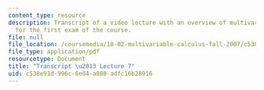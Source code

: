 ```yaml
---
content_type: resource
description: Transcript of a video lecture with an overview of multivariate calculus
  for the first exam of the course.
file: null
file_location: /coursemedia/18-02-multivariable-calculus-fall-2007/c538e91d996c6e84a080adfc16b28916_18_022007L07.pdf
file_type: application/pdf
resourcetype: Document
title: "Transcript \u2013 Lecture 7"
uid: c538e91d-996c-6e84-a080-adfc16b28916
---
```

